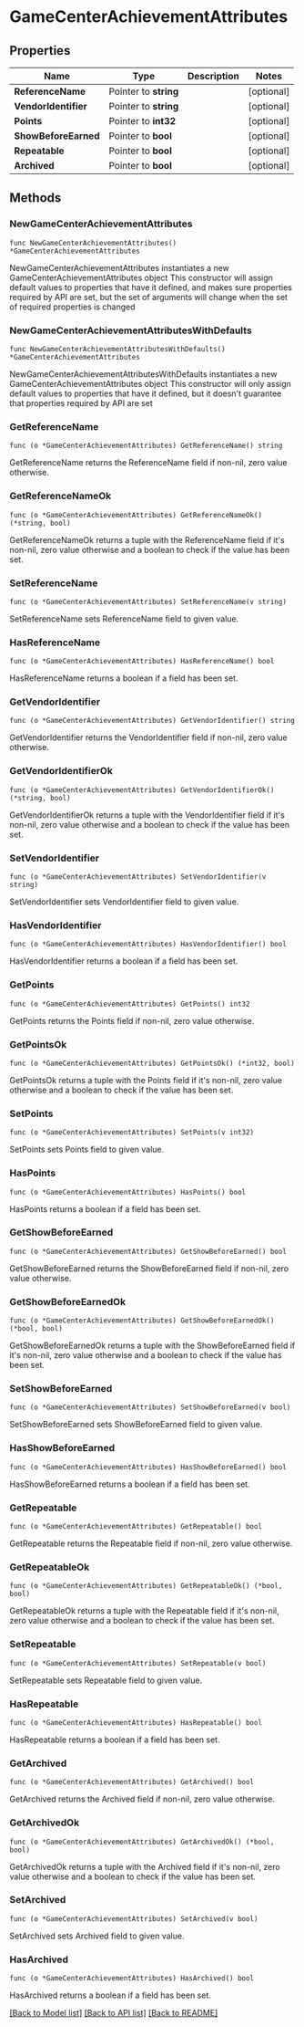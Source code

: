 # GameCenterAchievementAttributes

## Properties

Name | Type | Description | Notes
------------ | ------------- | ------------- | -------------
**ReferenceName** | Pointer to **string** |  | [optional] 
**VendorIdentifier** | Pointer to **string** |  | [optional] 
**Points** | Pointer to **int32** |  | [optional] 
**ShowBeforeEarned** | Pointer to **bool** |  | [optional] 
**Repeatable** | Pointer to **bool** |  | [optional] 
**Archived** | Pointer to **bool** |  | [optional] 

## Methods

### NewGameCenterAchievementAttributes

`func NewGameCenterAchievementAttributes() *GameCenterAchievementAttributes`

NewGameCenterAchievementAttributes instantiates a new GameCenterAchievementAttributes object
This constructor will assign default values to properties that have it defined,
and makes sure properties required by API are set, but the set of arguments
will change when the set of required properties is changed

### NewGameCenterAchievementAttributesWithDefaults

`func NewGameCenterAchievementAttributesWithDefaults() *GameCenterAchievementAttributes`

NewGameCenterAchievementAttributesWithDefaults instantiates a new GameCenterAchievementAttributes object
This constructor will only assign default values to properties that have it defined,
but it doesn't guarantee that properties required by API are set

### GetReferenceName

`func (o *GameCenterAchievementAttributes) GetReferenceName() string`

GetReferenceName returns the ReferenceName field if non-nil, zero value otherwise.

### GetReferenceNameOk

`func (o *GameCenterAchievementAttributes) GetReferenceNameOk() (*string, bool)`

GetReferenceNameOk returns a tuple with the ReferenceName field if it's non-nil, zero value otherwise
and a boolean to check if the value has been set.

### SetReferenceName

`func (o *GameCenterAchievementAttributes) SetReferenceName(v string)`

SetReferenceName sets ReferenceName field to given value.

### HasReferenceName

`func (o *GameCenterAchievementAttributes) HasReferenceName() bool`

HasReferenceName returns a boolean if a field has been set.

### GetVendorIdentifier

`func (o *GameCenterAchievementAttributes) GetVendorIdentifier() string`

GetVendorIdentifier returns the VendorIdentifier field if non-nil, zero value otherwise.

### GetVendorIdentifierOk

`func (o *GameCenterAchievementAttributes) GetVendorIdentifierOk() (*string, bool)`

GetVendorIdentifierOk returns a tuple with the VendorIdentifier field if it's non-nil, zero value otherwise
and a boolean to check if the value has been set.

### SetVendorIdentifier

`func (o *GameCenterAchievementAttributes) SetVendorIdentifier(v string)`

SetVendorIdentifier sets VendorIdentifier field to given value.

### HasVendorIdentifier

`func (o *GameCenterAchievementAttributes) HasVendorIdentifier() bool`

HasVendorIdentifier returns a boolean if a field has been set.

### GetPoints

`func (o *GameCenterAchievementAttributes) GetPoints() int32`

GetPoints returns the Points field if non-nil, zero value otherwise.

### GetPointsOk

`func (o *GameCenterAchievementAttributes) GetPointsOk() (*int32, bool)`

GetPointsOk returns a tuple with the Points field if it's non-nil, zero value otherwise
and a boolean to check if the value has been set.

### SetPoints

`func (o *GameCenterAchievementAttributes) SetPoints(v int32)`

SetPoints sets Points field to given value.

### HasPoints

`func (o *GameCenterAchievementAttributes) HasPoints() bool`

HasPoints returns a boolean if a field has been set.

### GetShowBeforeEarned

`func (o *GameCenterAchievementAttributes) GetShowBeforeEarned() bool`

GetShowBeforeEarned returns the ShowBeforeEarned field if non-nil, zero value otherwise.

### GetShowBeforeEarnedOk

`func (o *GameCenterAchievementAttributes) GetShowBeforeEarnedOk() (*bool, bool)`

GetShowBeforeEarnedOk returns a tuple with the ShowBeforeEarned field if it's non-nil, zero value otherwise
and a boolean to check if the value has been set.

### SetShowBeforeEarned

`func (o *GameCenterAchievementAttributes) SetShowBeforeEarned(v bool)`

SetShowBeforeEarned sets ShowBeforeEarned field to given value.

### HasShowBeforeEarned

`func (o *GameCenterAchievementAttributes) HasShowBeforeEarned() bool`

HasShowBeforeEarned returns a boolean if a field has been set.

### GetRepeatable

`func (o *GameCenterAchievementAttributes) GetRepeatable() bool`

GetRepeatable returns the Repeatable field if non-nil, zero value otherwise.

### GetRepeatableOk

`func (o *GameCenterAchievementAttributes) GetRepeatableOk() (*bool, bool)`

GetRepeatableOk returns a tuple with the Repeatable field if it's non-nil, zero value otherwise
and a boolean to check if the value has been set.

### SetRepeatable

`func (o *GameCenterAchievementAttributes) SetRepeatable(v bool)`

SetRepeatable sets Repeatable field to given value.

### HasRepeatable

`func (o *GameCenterAchievementAttributes) HasRepeatable() bool`

HasRepeatable returns a boolean if a field has been set.

### GetArchived

`func (o *GameCenterAchievementAttributes) GetArchived() bool`

GetArchived returns the Archived field if non-nil, zero value otherwise.

### GetArchivedOk

`func (o *GameCenterAchievementAttributes) GetArchivedOk() (*bool, bool)`

GetArchivedOk returns a tuple with the Archived field if it's non-nil, zero value otherwise
and a boolean to check if the value has been set.

### SetArchived

`func (o *GameCenterAchievementAttributes) SetArchived(v bool)`

SetArchived sets Archived field to given value.

### HasArchived

`func (o *GameCenterAchievementAttributes) HasArchived() bool`

HasArchived returns a boolean if a field has been set.


[[Back to Model list]](../README.md#documentation-for-models) [[Back to API list]](../README.md#documentation-for-api-endpoints) [[Back to README]](../README.md)


